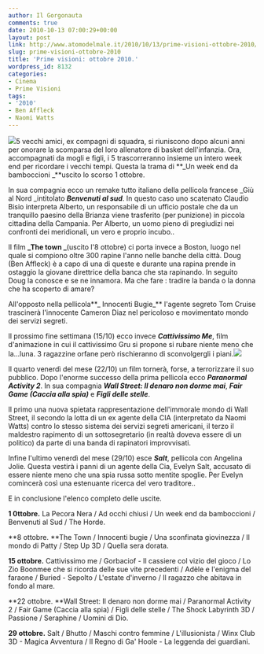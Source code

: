 ```yaml
---
author: Il Gorgonauta
comments: true
date: 2010-10-13 07:00:29+00:00
layout: post
link: http://www.atomodelmale.it/2010/10/13/prime-visioni-ottobre-2010/
slug: prime-visioni-ottobre-2010
title: 'Prime visioni: ottobre 2010.'
wordpress_id: 8132
categories:
- Cinema
- Prime Visioni
tags:
- '2010'
- Ben Affleck
- Naomi Watts
---
```


[![](http://www.atomodelmale.it/wp-content/uploads/2010/10/Benvenuti-al-Sud-213x300.jpg)](http://www.atomodelmale.it/wp-content/uploads/2010/10/Benvenuti-al-Sud.jpg)5 vecchi amici, ex compagni di squadra, si riuniscono dopo alcuni  anni per onorare la scomparsa del loro allenatore di basket  dell'infanzia. Ora, accompagnati da mogli e figli, i 5 trascorreranno  insieme un intero week end per ricordare i vecchi tempi. Questa la trama  di **_Un week end da bamboccioni _**uscito lo scorso 1 ottobre.

In sua compagnia ecco un remake tutto italiano della pellicola francese _Giù al Nord _intitolato **_Benvenuti al sud_**.  In questo caso uno scatenato Claudio Bisio interpreta Alberto, un  responsabile di un ufficio postale che da un tranquillo paesino della  Brianza viene trasferito (per punizione) in piccola cittadina della  Campania. Per Alberto, un uomo pieno di pregiudizi nei confronti dei  meridionali, un vero e proprio incubo..

Il film **_The town _**(uscito l'8 ottobre) ci porta invece a Boston, luogo nel quale si compiono oltre 300 rapine l'anno nelle banche della città. Doug (Ben Affleck) è a capo di una di queste e durante una rapina prende in ostaggio la giovane direttrice della banca che sta rapinando. In seguito Doug la conosce e se ne innamora. Ma che fare : tradire la banda o la donna che ha scoperto di amare?<!-- more -->



All'opposto nella pellicola**_ Innocenti Bugie_** l'agente segreto Tom Cruise trascinerà l'innocente Cameron Diaz nel pericoloso e movimentato mondo dei servizi segreti.

Il prossimo fine settimana (15/10) ecco invece **_Cattivissimo Me_**, film d'animazione in cui il cattivissimo Gru si propone si rubare niente meno che la...luna. 3 ragazzine orfane però rischieranno di sconvolgergli i piani.[![](http://www.atomodelmale.it/wp-content/uploads/2010/10/cattivissimo-me-209x300.jpg)](http://www.atomodelmale.it/wp-content/uploads/2010/10/cattivissimo-me.jpg)

Il quarto venerdì del mese (22/10) un film tornerà, forse, a terrorizzare il suo pubblico. Dopo l'enorme successo della prima pellicola ecco **_Paranormal  Activity 2_**. In sua compagnia **_Wall Street: Il denaro non dorme mai_**, **_Fair Game (Caccia alla spia)_** e **_Figli delle stelle_**.

Il primo una nuova spietata rappresentazione dell'immorale mondo di Wall Street, il secondo la lotta di un ex agente della CIA (interpretato da Naomi Watts) contro lo stesso sistema dei servizi segreti americani, il terzo il maldestro rapimento di un sottosegretario (in realtà doveva essere di un politico) da parte di una banda di rapinatori improvvisati.

Infine l'ultimo venerdì del mese (29/10) esce **_Salt_**, pellicola con Angelina Jolie. Questa vestirà i panni di un agente della Cia, Evelyn Salt, accusato di essere niente meno che una spia russa sotto mentite spoglie. Per Evelyn comincerà così una estenuante ricerca del vero traditore..

E in conclusione l'elenco completo delle uscite.

**1 0ttobre.** La Pecora Nera / Ad occhi chiusi / Un week end da bamboccioni / Benvenuti al Sud / The Horde.

**8 ottobre. **The Town / Innocenti bugie / Una sconfinata giovinezza / Il mondo di Patty / Step Up 3D / Quella sera dorata.

**15 ottobre.** Cattivissimo me / Gorbaciof - Il cassiere col  vizio del gioco / Lo Zio Boonmee che si ricorda delle sue vite  precedenti / Adèle e l'enigma del faraone / Buried - Sepolto / L'estate  d'inverno / Il ragazzo che abitava in fondo al mare.

**22 ottobre. **Wall Street: Il denaro non dorme mai / Paranormal  Activity 2 / Fair Game (Caccia alla spia) / Figli delle stelle / The  Shock Labyrinth 3D / Passione / Seraphine / Uomini di Dio.

**29 ottobre.** Salt / Bhutto / Maschi contro femmine /  L'illusionista / Winx Club 3D - Magica Avventura / Il Regno di Ga' Hoole  - La leggenda dei guardiani.
